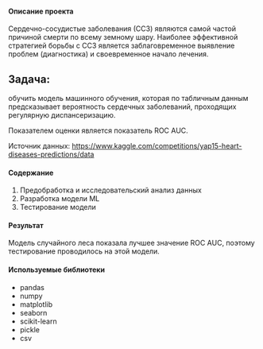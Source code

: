 #### Описание проекта
Сердечно-сосудистые заболевания (ССЗ) являются самой частой причиной смерти по всему земному шару. 
Наиболее эффективной стратегией борьбы с ССЗ является заблаговременное выявление проблем (диагностика) и своевременное начало лечения.

## Задача: 
обучить модель машинного обучения, которая по табличным данным предсказывает вероятность сердечных заболеваний, проходящих регулярную диспансеризацию.

Показателем оценки является показатель ROC AUC.

Источник данных: https://www.kaggle.com/competitions/yap15-heart-diseases-predictions/data

#### Содержание

1. Предобработка и исследовательский анализ данных
2. Разработка модели ML
3. Тестирование модели

#### Результат

Модель случайного леса показала лучшее значение ROC AUC, поэтому тестирование проводилось на этой модели.

#### Используемые библиотеки

- pandas
- numpy
- matplotlib
- seaborn
- scikit-learn
- pickle
- csv